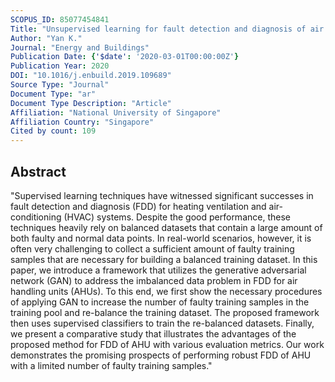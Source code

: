 ```yaml
---
SCOPUS_ID: 85077454841
Title: "Unsupervised learning for fault detection and diagnosis of air handling units"
Author: "Yan K."
Journal: "Energy and Buildings"
Publication Date: {'$date': '2020-03-01T00:00:00Z'}
Publication Year: 2020
DOI: "10.1016/j.enbuild.2019.109689"
Source Type: "Journal"
Document Type: "ar"
Document Type Description: "Article"
Affiliation: "National University of Singapore"
Affiliation Country: "Singapore"
Cited by count: 109
---
```


## Abstract
"Supervised learning techniques have witnessed significant successes in fault detection and diagnosis (FDD) for heating ventilation and air-conditioning (HVAC) systems. Despite the good performance, these techniques heavily rely on balanced datasets that contain a large amount of both faulty and normal data points. In real-world scenarios, however, it is often very challenging to collect a sufficient amount of faulty training samples that are necessary for building a balanced training dataset. In this paper, we introduce a framework that utilizes the generative adversarial network (GAN) to address the imbalanced data problem in FDD for air handling units (AHUs). To this end, we first show the necessary procedures of applying GAN to increase the number of faulty training samples in the training pool and re-balance the training dataset. The proposed framework then uses supervised classifiers to train the re-balanced datasets. Finally, we present a comparative study that illustrates the advantages of the proposed method for FDD of AHU with various evaluation metrics. Our work demonstrates the promising prospects of performing robust FDD of AHU with a limited number of faulty training samples."
